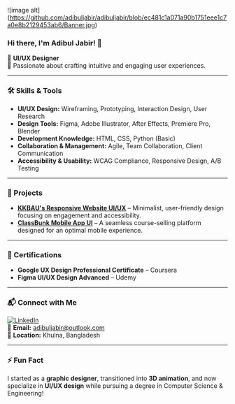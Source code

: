 ![image alt] (https://github.com/adibuljabir/adibuljabir/blob/ec481c1a071a90b1751eee1c7a0e8b2129453ab6/Banner.jpg)
### Hi there, I'm Adibul Jabir! 👋  
🚀 **UI/UX Designer**  
🎯 Passionate about crafting intuitive and engaging user experiences.

---

### 🛠️ Skills & Tools  
- **UI/UX Design:** Wireframing, Prototyping, Interaction Design, User Research  
- **Design Tools:** Figma, Adobe Illustrator, After Effects, Premiere Pro, Blender  
- **Development Knowledge:** HTML, CSS, Python (Basic)  
- **Collaboration & Management:** Agile, Team Collaboration, Client Communication  
- **Accessibility & Usability:** WCAG Compliance, Responsive Design, A/B Testing  

---

### 📌 Projects  
- **[KKBAU's Responsive Website UI/UX](#)** – Minimalist, user-friendly design focusing on engagement and accessibility.
- **[ClassBunk Mobile App UI](#)** – A seamless course-selling platform designed for an optimal mobile experience.

---

### 📜 Certifications  
- **Google UX Design Professional Certificate** – Coursera  
- **Figma UI/UX Design Advanced** – Udemy  

---

### 📬 Connect with Me  
[![LinkedIn](https://img.shields.io/badge/LinkedIn-0A66C2?style=for-the-badge&logo=linkedin&logoColor=white)](https://linkedin.com/in/adibuljabir)  
📧 **Email:** adibuljabir@outlook.com  
📍 **Location:** Khulna, Bangladesh  

---

### ⚡ Fun Fact  
I started as a **graphic designer**, transitioned into **3D animation**, and now specialize in **UI/UX design** while pursuing a degree in Computer Science & Engineering!
